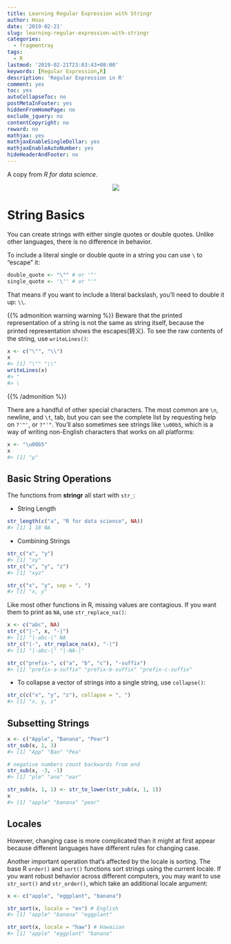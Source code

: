 ```yaml
---
title: Learning Regular Expression with Stringr
author: Hoas
date: '2019-02-21'
slug: learning-regular-expression-with-stringr
categories:
  - fragmentray
tags:
  - R
lastmod: '2019-02-21T23:03:43+08:00'
keywords: [Regular Expression,R]
description: 'Regular Expression in R'
comment: yes
toc: yes
autoCollapseToc: no
postMetaInFooter: yes
hiddenFromHomePage: no
exclude_jquery: no
contentCopyright: no
reward: no
mathjax: yes
mathjaxEnableSingleDollar: yes
mathjaxEnableAutoNumber: yes
hideHeaderAndFooter: no
---
```


A copy from _R for data science_.
<center>
<img src="https://github.com/tidyverse/stringr/raw/master/man/figures/logo.png">
</center>
<!--more-->

# String Basics

You can create strings with either single quotes or double quotes. Unlike other languages, there is no difference in behavior.

To include a literal single or double quote in a string you can use `\` to “escape” it:

```r
double_quote <- "\"" # or '"'
single_quote <- '\'' # or "'"
```

That means if you want to include a literal backslash, you’ll need to double it up: `\\`.

{{% admonition warning warning %}}
Beware that the printed representation of a string is not the same as string itself, because the printed representation shows the escapes(转义). To see the raw contents of the string, use `writeLines()`:
```r
x <- c("\"", "\\")
x
#> [1] "\"" "\\"
writeLines(x)
#> "
#> \
```
{{% /admonition %}}

There are a handful of other special characters. The most common are `\n`, newline, and `\t`, tab, but you can see the complete list by requesting help on `?'"'`, or `?"'"`. You’ll also sometimes see strings like `\u00b5`, which is a way of writing non-English characters that works on all platforms:

```r
x <- "\u00b5"
x
#> [1] "μ"
```

## Basic String Operations

The functions from __stringr__ all start with `str_`:

- String Length

```r
str_length(c("a", "R for data science", NA))
#> [1] 1 18 NA
```
- Combining Strings

```r
str_c("x", "y")
#> [1] "xy"
str_c("x", "y", "z")
#> [1] "xyz"

str_c("x", "y", sep = ", ")
#> [1] "x, y"
```
Like most other functions in R, missing values are contagious. If you want them to print as `NA`, use `str_replace_na()`:

```r
x <- c("abc", NA)
str_c("|-", x, "-|")
#> [1] "|-abc-|" NA
str_c("|-", str_replace_na(x), "-|")
#> [1] "|-abc-|" "|-NA-|"

str_c("prefix-", c("a", "b", "c"), "-suffix")
#> [1] "prefix-a-suffix" "prefix-b-suffix" "prefix-c-suffix"
```

- To collapse a vector of strings into a single string, use `collapse()`:

```r
str_c(c("x", "y", "z"), collapse = ", ")
#> [1] "x, y, z"
```

## Subsetting Strings

```r
x <- c("Apple", "Banana", "Pear")
str_sub(x, 1, 3)
#> [1] "App" "Ban" "Pea"

# negative numbers count backwards from end
str_sub(x, -3, -1)
#> [1] "ple" "ana" "ear"

str_sub(x, 1, 1) <- str_to_lower(str_sub(x, 1, 1))
x
#> [1] "apple" "banana" "pear"
```
## Locales

However, changing case is more complicated than it might at first appear because different languages have different rules for changing case.

Another important operation that’s affected by the locale is sorting. The base R `order()` and `sort()` functions sort strings using the current locale. If you want robust behavior across different computers, you may want to use `str_sort()` and `str_order()`, which take an additional locale argument:

```r
x <- c("apple", "eggplant", "banana")

str_sort(x, locale = "en") # English
#> [1] "apple" "banana" "eggplant"

str_sort(x, locale = "haw") # Hawaiian
#> [1] "apple" "eggplant" "banana"
```



```r

```